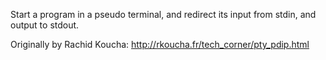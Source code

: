 Start a program in a pseudo terminal, and redirect its input from
stdin, and output to stdout.

Originally by Rachid Koucha: http://rkoucha.fr/tech_corner/pty_pdip.html
